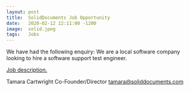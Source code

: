 ```yaml
---
layout: post
title:  SolidDocuments Job Opportunity
date:   2020-02-12 12:11:00 -1200
image:  solid.jpeg
tags:   Jobs
---
```

We have had the following enquiry: We are a local software company looking to hire a software support test engineer.

[Job description.](https://drive.google.com/file/d/1kKDAQNdyN_p1WixfGbNh1CrMAuPhZ_VD/view?usp=sharing)

Tamara Cartwright
Co-Founder/Director
tamara@soliddocuments.com